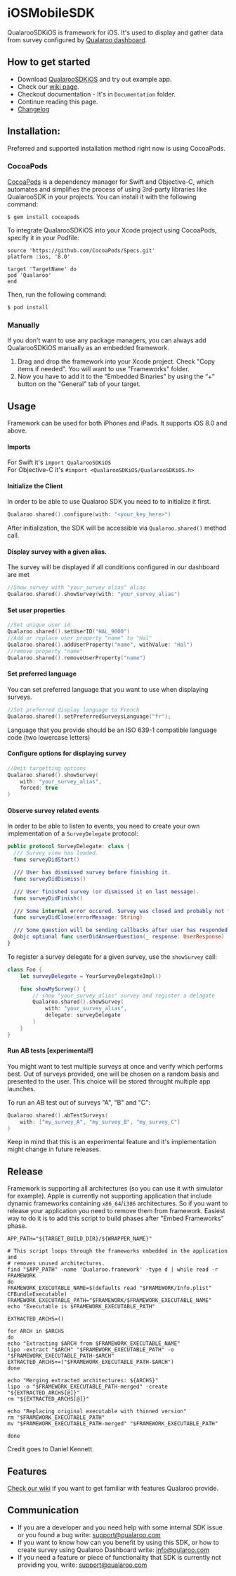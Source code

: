 # iOSMobileSDK

QualarooSDKiOS is framework for iOS. It's used to display and gather data from survey configured by [Qualaroo dashboard](https://app.qualaroo.com).

## How to get started
- Download [QualarooSDKiOS](https://github.com/qualaroo/QualarooSDKiOS/archive/master.zip) and try out example app.
- Check our [wiki page](https://github.com/qualaroo/QualarooSDKiOS/wiki).
- Checkout documentation - It's in `Documentation` folder. 
- Continue reading this page.
- [Changelog](https://github.com/qualaroo/QualarooSDKiOS/wiki/What-changed-in-the-last-version%3F)

## Installation:
Preferred and supported installation method right now is using CocoaPods.
### CocoaPods
[CocoaPods](http://cocoapods.org/) is a dependency manager for Swift and Objective-C, which automates and simplifies the process of using 3rd-party libraries like QualarooSDK in your projects. You can install it with the following command:
```
$ gem install cocoapods
```
To integrate QualarooSDKiOS into your Xcode project using CocoaPods, specify it in your Podfile:
```
source 'https://github.com/CocoaPods/Specs.git'
platform :ios, '8.0'

target 'TargetName' do
pod 'Qualaroo'
end
```
Then, run the following command:
```
$ pod install
```
### Manually
If you don't want to use any package managers, you can always add QualarooSDKiOS manually as an embedded framework.  
 
1. Drag and drop the framework into your Xcode project. Check "Copy items if needed". You will want to use "Frameworks" folder.
2. Now you have to add it to the “Embedded Binaries” by using the “+” button on the "General" tab of your target.

## Usage
Framework can be used for both iPhones and iPads.  It supports iOS 8.0 and above.

#### Imports
For Swift it's `import QualarooSDKiOS`  
For Objective-C it's `#import <QualarooSDKiOS/QualarooSDKiOS.h>`

#### Initialize the Client
In order to be able to use Qualaroo SDK you need to to initialize it first.
```swift
Qualaroo.shared().configure(with: "<your_key_here>")       
```
After initialization, the SDK will be accessible via `Qualaroo.shared()` method call.

#### Display survey with a given alias.
The survey will be displayed if all conditions configured in our dashboard are met
```swift
//Show survey with "your_survey_alias" alias
Qualaroo.shared().showSurvey(with: "your_survey_alias")
```
#### Set user properties
```swift
//Set unique user id
Qualaroo.shared().setUserID("HAL_9000")
//Add or replace user property "name" to "Hal"
Qualaroo.shared().addUserProperty("name", withValue: "Hal")
//remove property "name"
Qualaroo.shared().removeUserProperty("name")
```

#### Set preferred language
You can set preferred language that you want to use when displaying surveys.
```swift
//Set preferred display language to French
Qualaroo.shared().setPreferredSurveysLanguage("fr");
```
Language that you provide should be an ISO 639-1 compatible language code (two lowercase letters)

#### Configure options for displaying survey
```swift
//Omit targetting options
Qualaroo.shared().showSurvey(
    with: "your_survey_alias",
    forced: true
)
```

#### Observe survey related events
In order to be able to listen to events, you need to create your own implementation of a `SurveyDelegate` protocol:

```swift
public protocol SurveyDelegate: class {
  /// Survey view has loaded.
  func surveyDidStart()

  /// User has dismissed survey before finishing it.
  func surveyDidDismiss()

  /// User finished survey (or dismissed it on last message).
  func surveyDidFinish()

  /// Some internal error occured. Survey was closed and probably not finished.
  func surveyDidClose(errorMessage: String)

  /// Some question will be sending callbacks after user has responded. This method is optional.
  @objc optional func userDidAnswerQuestion(_ response: UserResponse)
}
```

To register a survey delegate for a given survey, use the `showSurvey` call:

```swift
class Foo {
    let surveyDelegate = YourSurveyDelegateImpl()

    func showMySurvey() {
        // show "your_survey_alias" survey and register a delagate
        Qualaroo.shared().showSurvey(
            with: "your_survey_alias",
            delegate: surveyDelegate
        )    
    }
}
```

#### Run AB tests [experimental!]
You might want to test multiple surveys at once and verify which performs best.
Out of surveys provided, one will be chosen on a random basis and presented to the user.
This choice will be stored throught multiple app launches.

To run an AB test out of surveys "A", "B" and "C":
```swift
Qualaroo.shared().abTestSurveys(
    with: ["my_survey_A", "my_survey_B", "my_survey_C"]
)
```
Keep in mind that this is an experimental feature and it's implementation might change in future releases.

## Release
Framework is supporting all architectures (so you can use it with simulator for example). Apple is currently not supporting application that include dynamic frameworks containing `x86_64`/`i386` architectures. So if you want to release your application you need to remove them from framework. Easiest way to do it is to add this script to build phases after "Embed Frameworks" phase.
```
APP_PATH="${TARGET_BUILD_DIR}/${WRAPPER_NAME}"

# This script loops through the frameworks embedded in the application and
# removes unused architectures.
find "$APP_PATH" -name 'Qualaroo.framework' -type d | while read -r FRAMEWORK
do
FRAMEWORK_EXECUTABLE_NAME=$(defaults read "$FRAMEWORK/Info.plist" CFBundleExecutable)
FRAMEWORK_EXECUTABLE_PATH="$FRAMEWORK/$FRAMEWORK_EXECUTABLE_NAME"
echo "Executable is $FRAMEWORK_EXECUTABLE_PATH"

EXTRACTED_ARCHS=()

for ARCH in $ARCHS
do
echo "Extracting $ARCH from $FRAMEWORK_EXECUTABLE_NAME"
lipo -extract "$ARCH" "$FRAMEWORK_EXECUTABLE_PATH" -o "$FRAMEWORK_EXECUTABLE_PATH-$ARCH"
EXTRACTED_ARCHS+=("$FRAMEWORK_EXECUTABLE_PATH-$ARCH")
done

echo "Merging extracted architectures: ${ARCHS}"
lipo -o "$FRAMEWORK_EXECUTABLE_PATH-merged" -create "${EXTRACTED_ARCHS[@]}"
rm "${EXTRACTED_ARCHS[@]}"

echo "Replacing original executable with thinned version"
rm "$FRAMEWORK_EXECUTABLE_PATH"
mv "$FRAMEWORK_EXECUTABLE_PATH-merged" "$FRAMEWORK_EXECUTABLE_PATH"

done
```
Credit goes to Daniel Kennett.

## Features
[Check our wiki](https://github.com/qualaroo/QualarooSDKiOS/wiki/How-can-I-use-Qualaroo-SDK%3F) if you want to get familiar with features Qualaroo provide.

## Communication
- If you are a developer and you need help with some internal SDK issue or you found a bug write: support@qualaroo.com
- If you want to know how can you benefit by using this SDK, or how to create survey using Qualaroo Dashboard write: info@qularoo.com
- If you need a feature or piece of functionality that SDK is currently not providing you, write: support@qualaroo.com
